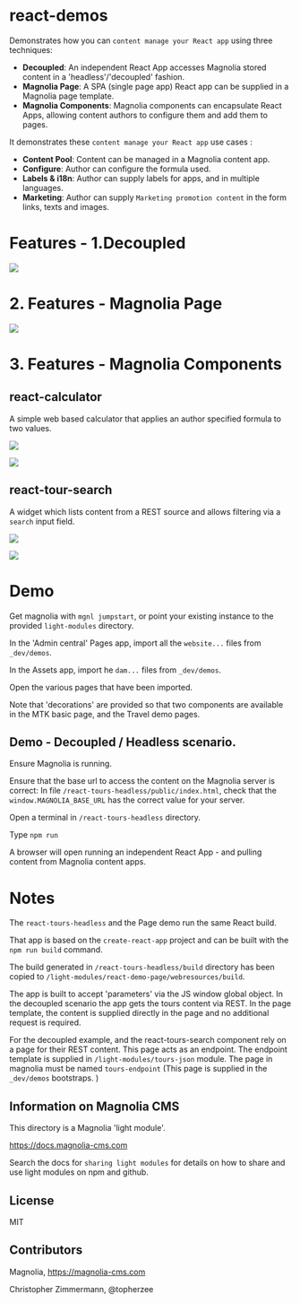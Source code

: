# react-demos

Demonstrates how you can `content manage your React app` using three techniques:
* __Decoupled__: An independent React App accesses Magnolia stored content in a 'headless'/'decoupled' fashion.
* __Magnolia Page__: A SPA (single page app) React app can be supplied in a Magnolia page template.
* __Magnolia Components__: Magnolia components can encapsulate React Apps, allowing content authors to configure them and add them to pages.

It demonstrates these `content manage your React app` use cases :
* __Content Pool__: Content can be managed in a Magnolia content app.
* __Configure__: Author can configure the formula used.
* __Labels & i18n__: Author can supply labels for apps, and in multiple languages.
* __Marketing__: Author can supply `Marketing promotion content` in the form links, texts and images.


# Features - 1.Decoupled

![](_dev/README-react-decoupled.png)


# 2. Features - Magnolia Page

![](_dev/README-react-page.png)


# 3. Features - Magnolia Components

## react-calculator

A simple web based calculator that applies an author specified formula to two values.

![](_dev/README-react-component-calculator.png)

![](_dev/README-react-component-calculator-dialog.png)

## react-tour-search

A widget which lists content from a REST source and allows filtering via a `search` input field.

![](_dev/README-react-component-tour-search.png)

![](_dev/README-react-component-tour-search-dialog.png)


# Demo

Get magnolia with `mgnl jumpstart`, or point your existing instance to the provided `light-modules` directory.

In the 'Admin central' Pages app, import all the `website...` files from `_dev/demos`.

In the Assets app, import he `dam...` files from `_dev/demos`.

Open the various pages that have been imported.

Note that 'decorations' are provided so that two components are available in the MTK basic page, and the Travel demo pages.

## Demo - Decoupled / Headless scenario.
Ensure Magnolia is running.

Ensure that the base url to access the content on the Magnolia server is correct: In file `/react-tours-headless/public/index.html`, check that the `window.MAGNOLIA_BASE_URL` has the correct value for your server.

Open a terminal in `/react-tours-headless` directory.

Type `npm run`

A browser will open running an independent React App - and pulling content from Magnolia content apps.


# Notes
The `react-tours-headless` and the Page demo run the same React build.

That app is based on the `create-react-app` project and can be built with the `npm run build` command.

The build generated in `/react-tours-headless/build` directory has been copied to `/light-modules/react-demo-page/webresources/build`.

The app is built to accept 'parameters' via the JS window global object. In the decoupled scenario the app gets the tours content via REST. In the page template, the content is supplied directly in the page and no additional request is required.

For the decoupled example, and the react-tours-search component rely on a page for their REST content. This page acts as an endpoint. The endpoint template is supplied in `/light-modules/tours-json` module. The page in magnolia must be named `tours-endpoint` (This page is supplied in the `_dev/demos` bootstraps. )


## Information on Magnolia CMS
This directory is a Magnolia 'light module'.

https://docs.magnolia-cms.com

Search the docs for `sharing light modules` for details on how to share and use light modules on npm and github.

## License

MIT

## Contributors

Magnolia, https://magnolia-cms.com

Christopher Zimmermann, @topherzee
